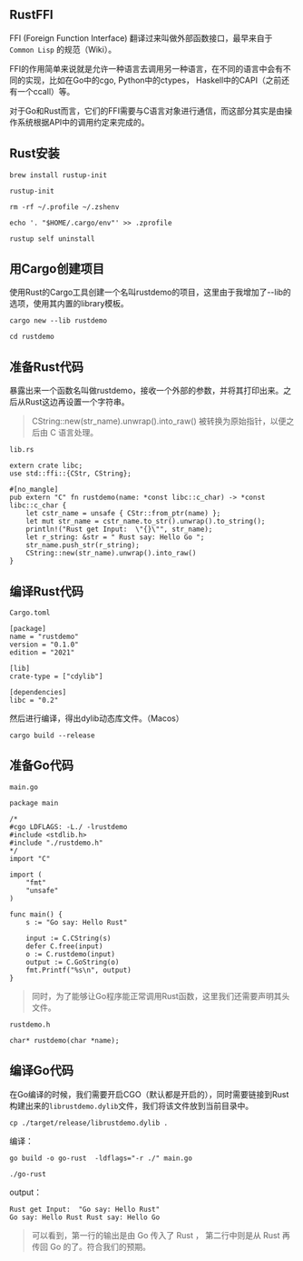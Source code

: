 ## RustFFI
FFI (Foreign Function Interface) 翻译过来叫做外部函数接口，最早来自于`Common Lisp` 的规范（Wiki）。

FFI的作用简单来说就是允许一种语言去调用另一种语言，在不同的语言中会有不同的实现，比如在Go中的cgo, Python中的ctypes， Haskell中的CAPI（之前还有一个ccall）等。

对于Go和Rust而言，它们的FFI需要与C语言对象进行通信，而这部分其实是由操作系统根据API中的调用约定来完成的。

## Rust安装
```
brew install rustup-init

rustup-init

rm -rf ~/.profile ~/.zshenv

echo '. "$HOME/.cargo/env"' >> .zprofile

rustup self uninstall
```

## 用Cargo创建项目
使用Rust的Cargo工具创建一个名叫rustdemo的项目，这里由于我增加了--lib的选项，使用其内置的library模板。
```
cargo new --lib rustdemo

cd rustdemo
```

## 准备Rust代码
暴露出来一个函数名叫做rustdemo，接收一个外部的参数，并将其打印出来。之后从Rust这边再设置一个字符串。

> CString::new(str_name).unwrap().into_raw() 被转换为原始指针，以便之后由 C 语言处理。

`lib.rs`
```
extern crate libc;
use std::ffi::{CStr, CString};

#[no_mangle] 
pub extern "C" fn rustdemo(name: *const libc::c_char) -> *const libc::c_char {
    let cstr_name = unsafe { CStr::from_ptr(name) };
    let mut str_name = cstr_name.to_str().unwrap().to_string();
    println!("Rust get Input:  \"{}\"", str_name);
    let r_string: &str = " Rust say: Hello Go ";
    str_name.push_str(r_string);
    CString::new(str_name).unwrap().into_raw()
}
```

## 编译Rust代码
`Cargo.toml`
```
[package]
name = "rustdemo"
version = "0.1.0"
edition = "2021"

[lib]
crate-type = ["cdylib"]

[dependencies]
libc = "0.2"
```

然后进行编译，得出dylib动态库文件。（Macos）
```
cargo build --release
```

## 准备Go代码
`main.go`
```
package main

/*
#cgo LDFLAGS: -L./ -lrustdemo
#include <stdlib.h>
#include "./rustdemo.h"
*/
import "C"

import (
	"fmt"
	"unsafe"
)

func main() {
	s := "Go say: Hello Rust"

	input := C.CString(s)
	defer C.free(input)
	o := C.rustdemo(input)
	output := C.GoString(o)
	fmt.Printf("%s\n", output)
}
```

> 同时，为了能够让Go程序能正常调用Rust函数，这里我们还需要声明其头文件。

`rustdemo.h`
```
char* rustdemo(char *name);
```

## 编译Go代码
在Go编译的时候，我们需要开启CGO（默认都是开启的），同时需要链接到Rust构建出来的`librustdemo.dylib`文件，我们将该文件放到当前目录中。
```
cp ./target/release/librustdemo.dylib .
```

编译：
```
go build -o go-rust  -ldflags="-r ./" main.go

./go-rust
```
output：
``` 
Rust get Input:  "Go say: Hello Rust"
Go say: Hello Rust Rust say: Hello Go
```

> 可以看到，第一行的输出是由 Go 传入了 Rust ， 第二行中则是从 Rust 再传回 Go 的了。符合我们的预期。


